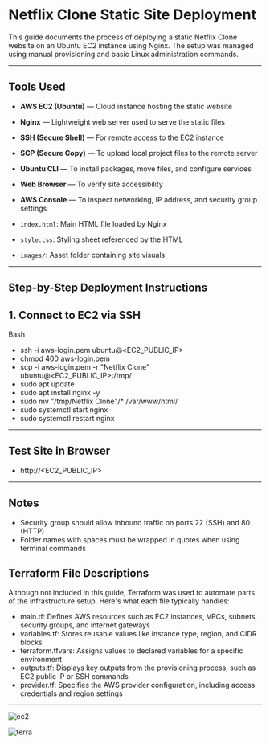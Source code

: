 # Netflix Clone Static Site Deployment

This guide documents the process of deploying a static Netflix Clone website on an Ubuntu EC2 instance using Nginx. The setup was managed using manual provisioning and basic Linux administration commands.

---

## Tools Used

- **AWS EC2 (Ubuntu)** — Cloud instance hosting the static website
- **Nginx** — Lightweight web server used to serve the static files
- **SSH (Secure Shell)** — For remote access to the EC2 instance
- **SCP (Secure Copy)** — To upload local project files to the remote server
- **Ubuntu CLI** — To install packages, move files, and configure services
- **Web Browser** — To verify site accessibility
- **AWS Console** — To inspect networking, IP address, and security group settings

- `index.html`: Main HTML file loaded by Nginx
- `style.css`: Styling sheet referenced by the HTML
- `images/`: Asset folder containing site visuals
  
---

## Step-by-Step Deployment Instructions

## 1. Connect to EC2 via SSH
Bash
- ssh -i aws-login.pem ubuntu@<EC2_PUBLIC_IP>
- chmod 400 aws-login.pem
- scp -i aws-login.pem -r "Netflix Clone" ubuntu@<EC2_PUBLIC_IP>:/tmp/
- sudo apt update
- sudo apt install nginx -y
- sudo mv "/tmp/Netflix Clone"/* /var/www/html/
- sudo systemctl start nginx
- sudo systemctl restart nginx

---
## Test Site in Browser
- http://<EC2_PUBLIC_IP>
---

## Notes
- Security group should allow inbound traffic on ports 22 (SSH) and 80 (HTTP)
- Folder names with spaces must be wrapped in quotes when using terminal commands

## Terraform File Descriptions

Although not included in this guide, Terraform was used to automate parts of the infrastructure setup. Here's what each file typically handles:
- main.tf: Defines AWS resources such as EC2 instances, VPCs, subnets, security groups, and internet gateways
- variables.tf: Stores reusable values like instance type, region, and CIDR blocks
- terraform.tfvars: Assigns values to declared variables for a specific environment
- outputs.tf: Displays key outputs from the provisioning process, such as EC2 public IP or SSH commands
- provider.tf: Specifies the AWS provider configuration, including access credentials and region settings

---
![ec2](https://github.com/user-attachments/assets/91acb507-9f10-46a4-9232-fa8f2aacd2af)

![terra](https://github.com/user-attachments/assets/5ce8f813-ba5f-4839-b1be-fbb0560d0f1f)



